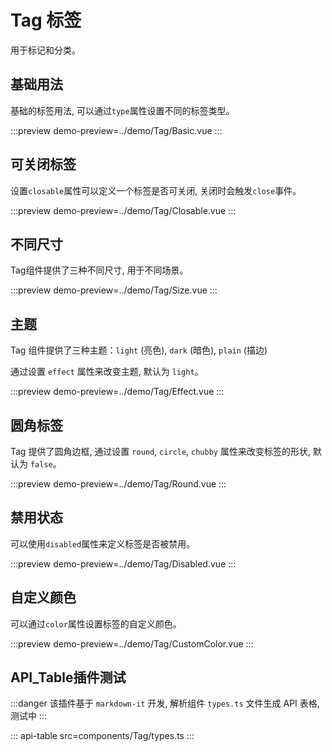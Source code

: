 # Tag 标签

用于标记和分类。

## 基础用法

基础的标签用法, 可以通过`type`属性设置不同的标签类型。

:::preview
demo-preview=../demo/Tag/Basic.vue
:::

## 可关闭标签

设置`closable`属性可以定义一个标签是否可关闭, 关闭时会触发`close`事件。

:::preview
demo-preview=../demo/Tag/Closable.vue
:::

## 不同尺寸

Tag组件提供了三种不同尺寸, 用于不同场景。

:::preview
demo-preview=../demo/Tag/Size.vue
:::

## 主题

Tag 组件提供了三种主题：`light` (亮色), `dark` (暗色), `plain` (描边)

通过设置 `effect` 属性来改变主题, 默认为 `light`。

:::preview
demo-preview=../demo/Tag/Effect.vue
:::

## 圆角标签

Tag 提供了圆角边框, 通过设置 `round`, `circle`, `chubby` 属性来改变标签的形状, 默认为 `false`。

:::preview
demo-preview=../demo/Tag/Round.vue
:::

## 禁用状态

可以使用`disabled`属性来定义标签是否被禁用。

:::preview
demo-preview=../demo/Tag/Disabled.vue
:::

## 自定义颜色

可以通过`color`属性设置标签的自定义颜色。

:::preview
demo-preview=../demo/Tag/CustomColor.vue
:::

## API_Table插件测试

:::danger
该插件基于 `markdown-it` 开发, 解析组件 `types.ts` 文件生成 API 表格, 测试中
:::

::: api-table src=components/Tag/types.ts
:::
